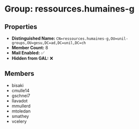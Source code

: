 # Group: ressources.humaines-g

## Properties

- **Distinguished Name:** `CN=ressources.humaines-g,OU=unil-groups,OU=gesu,DC=ad,DC=unil,DC=ch`
- **Member Count:** 8
- **Mail Enabled:** ✅
- **Hidden from GAL:** ❌

## Members

- bisaki
- cmulle14
- gschnei7
- llavadot
- mmullerd
- mtoledan
- smathey
- vcelery
